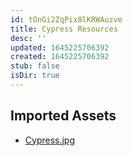 ```yaml
---
id: tOnGi2ZqPix8lKRWAuzve
title: Cypress Resources
desc: ''
updated: 1645225706392
created: 1645225706392
stub: false
isDir: true
---
```

## Imported Assets
- [Cypress.jpg](/assets/cypress-xRmWMrNuz5M0.jpg)
